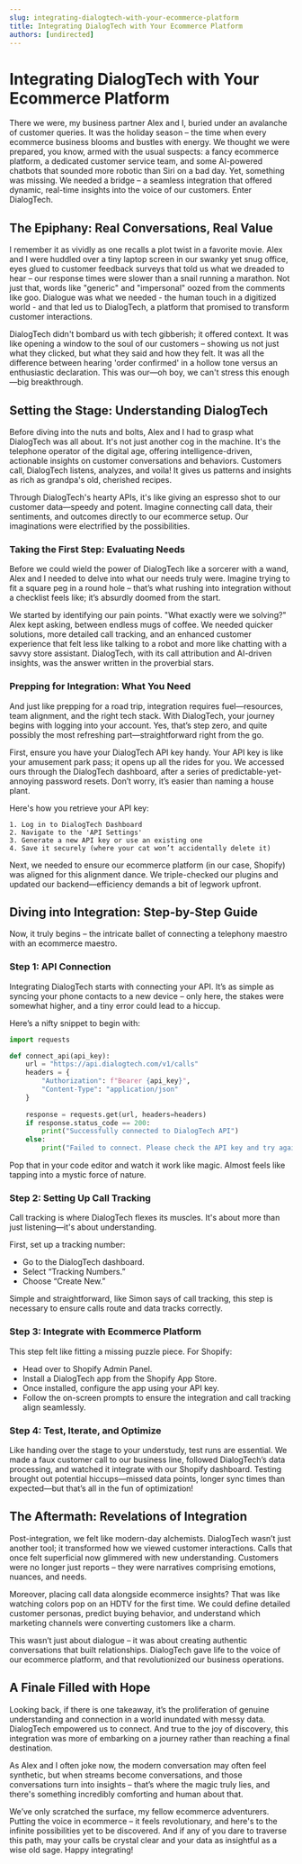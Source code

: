 ```yaml
---
slug: integrating-dialogtech-with-your-ecommerce-platform
title: Integrating DialogTech with Your Ecommerce Platform
authors: [undirected]
---
```



# Integrating DialogTech with Your Ecommerce Platform

There we were, my business partner Alex and I, buried under an avalanche of customer queries. It was the holiday season – the time when every ecommerce business blooms and bustles with energy. We thought we were prepared, you know, armed with the usual suspects: a fancy ecommerce platform, a dedicated customer service team, and some AI-powered chatbots that sounded more robotic than Siri on a bad day. Yet, something was missing. We needed a bridge – a seamless integration that offered dynamic, real-time insights into the voice of our customers. Enter DialogTech.

## The Epiphany: Real Conversations, Real Value

I remember it as vividly as one recalls a plot twist in a favorite movie. Alex and I were huddled over a tiny laptop screen in our swanky yet snug office, eyes glued to customer feedback surveys that told us what we dreaded to hear – our response times were slower than a snail running a marathon. Not just that, words like "generic" and "impersonal" oozed from the comments like goo. Dialogue was what we needed - the human touch in a digitized world - and that led us to DialogTech, a platform that promised to transform customer interactions.

DialogTech didn't bombard us with tech gibberish; it offered context. It was like opening a window to the soul of our customers – showing us not just what they clicked, but what they said and how they felt. It was all the difference between hearing 'order confirmed' in a hollow tone versus an enthusiastic declaration. This was our—oh boy, we can't stress this enough—big breakthrough.

## Setting the Stage: Understanding DialogTech

Before diving into the nuts and bolts, Alex and I had to grasp what DialogTech was all about. It's not just another cog in the machine. It's the telephone operator of the digital age, offering intelligence-driven, actionable insights on customer conversations and behaviors. Customers call, DialogTech listens, analyzes, and voila! It gives us patterns and insights as rich as grandpa's old, cherished recipes.

Through DialogTech's hearty APIs, it's like giving an espresso shot to our customer data—speedy and potent. Imagine connecting call data, their sentiments, and outcomes directly to our ecommerce setup. Our imaginations were electrified by the possibilities.

### Taking the First Step: Evaluating Needs

Before we could wield the power of DialogTech like a sorcerer with a wand, Alex and I needed to delve into what our needs truly were. Imagine trying to fit a square peg in a round hole – that’s what rushing into integration without a checklist feels like; it’s absurdly doomed from the start.

We started by identifying our pain points. "What exactly were we solving?" Alex kept asking, between endless mugs of coffee. We needed quicker solutions, more detailed call tracking, and an enhanced customer experience that felt less like talking to a robot and more like chatting with a savvy store assistant. DialogTech, with its call attribution and AI-driven insights, was the answer written in the proverbial stars.

### Prepping for Integration: What You Need

And just like prepping for a road trip, integration requires fuel—resources, team alignment, and the right tech stack. With DialogTech, your journey begins with logging into your account. Yes, that’s step zero, and quite possibly the most refreshing part—straightforward right from the go.

First, ensure you have your DialogTech API key handy. Your API key is like your amusement park pass; it opens up all the rides for you. We accessed ours through the DialogTech dashboard, after a series of predictable-yet-annoying password resets. Don’t worry, it’s easier than naming a house plant.

Here's how you retrieve your API key:

```
1. Log in to DialogTech Dashboard
2. Navigate to the 'API Settings'
3. Generate a new API key or use an existing one
4. Save it securely (where your cat won’t accidentally delete it)
```

Next, we needed to ensure our ecommerce platform (in our case, Shopify) was aligned for this alignment dance. We triple-checked our plugins and updated our backend—efficiency demands a bit of legwork upfront.

## Diving into Integration: Step-by-Step Guide

Now, it truly begins – the intricate ballet of connecting a telephony maestro with an ecommerce maestro.

### Step 1: API Connection

Integrating DialogTech starts with connecting your API. It’s as simple as syncing your phone contacts to a new device – only here, the stakes were somewhat higher, and a tiny error could lead to a hiccup.

Here’s a nifty snippet to begin with:

```python
import requests

def connect_api(api_key):
    url = "https://api.dialogtech.com/v1/calls"
    headers = {
        "Authorization": f"Bearer {api_key}",
        "Content-Type": "application/json"
    }
    
    response = requests.get(url, headers=headers)
    if response.status_code == 200:
        print("Successfully connected to DialogTech API")
    else:
        print("Failed to connect. Please check the API key and try again.", response.reason)
```

Pop that in your code editor and watch it work like magic. Almost feels like tapping into a mystic force of nature.

### Step 2: Setting Up Call Tracking

Call tracking is where DialogTech flexes its muscles. It's about more than just listening—it's about understanding.

First, set up a tracking number:
- Go to the DialogTech dashboard.
- Select “Tracking Numbers.”
- Choose “Create New.”

Simple and straightforward, like Simon says of call tracking, this step is necessary to ensure calls route and data tracks correctly.

### Step 3: Integrate with Ecommerce Platform

This step felt like fitting a missing puzzle piece. For Shopify:

- Head over to Shopify Admin Panel.
- Install a DialogTech app from the Shopify App Store.
- Once installed, configure the app using your API key.
- Follow the on-screen prompts to ensure the integration and call tracking align seamlessly.

### Step 4: Test, Iterate, and Optimize

Like handing over the stage to your understudy, test runs are essential. We made a faux customer call to our business line, followed DialogTech’s data processing, and watched it integrate with our Shopify dashboard. Testing brought out potential hiccups—missed data points, longer sync times than expected—but that’s all in the fun of optimization! 

## The Aftermath: Revelations of Integration

Post-integration, we felt like modern-day alchemists. DialogTech wasn’t just another tool; it transformed how we viewed customer interactions. Calls that once felt superficial now glimmered with new understanding. Customers were no longer just reports – they were narratives comprising emotions, nuances, and needs.

Moreover, placing call data alongside ecommerce insights? That was like watching colors pop on an HDTV for the first time. We could define detailed customer personas, predict buying behavior, and understand which marketing channels were converting customers like a charm.

This wasn’t just about dialogue – it was about creating authentic conversations that built relationships. DialogTech gave life to the voice of our ecommerce platform, and that revolutionized our business operations.

## A Finale Filled with Hope

Looking back, if there is one takeaway, it’s the proliferation of genuine understanding and connection in a world inundated with messy data. DialogTech empowered us to connect. And true to the joy of discovery, this integration was more of embarking on a journey rather than reaching a final destination.

As Alex and I often joke now, the modern conversation may often feel synthetic, but when streams become conversations, and those conversations turn into insights – that’s where the magic truly lies, and there's something incredibly comforting and human about that.

We’ve only scratched the surface, my fellow ecommerce adventurers. Putting the voice in ecommerce – it feels revolutionary, and here's to the infinite possibilities yet to be discovered. And if any of you dare to traverse this path, may your calls be crystal clear and your data as insightful as a wise old sage. Happy integrating!
